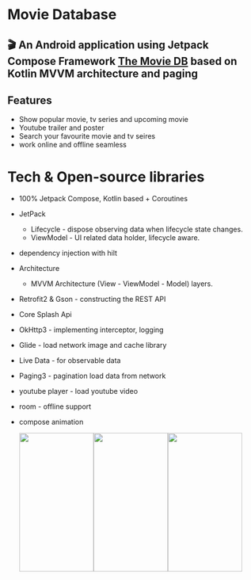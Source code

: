 # Movie Database
## 🎬 An Android application using Jetpack Compose Framework [The Movie DB](https://www.themoviedb.org) based on Kotlin MVVM architecture and paging 

## Features

- Show popular movie, tv series and upcoming movie
- Youtube trailer and poster
- Search your favourite movie and tv seires
- work online and offline seamless

# Tech & Open-source libraries
- 100% Jetpack Compose, Kotlin based + Coroutines
- JetPack
    - Lifecycle - dispose observing data when lifecycle state changes.
    - ViewModel - UI related data holder, lifecycle aware.
- dependency injection with hilt
- Architecture
    - MVVM Architecture (View - ViewModel - Model) layers.
- Retrofit2 & Gson - constructing the REST API
- Core Splash Api
- OkHttp3 - implementing interceptor, logging
- Glide - load network image and cache library
- Live Data - for observable data
- Paging3 - pagination load data from network
- youtube player - load youtube video
- room - offline support
- compose animation


  <img src="https://github.com/user-attachments/assets/607409ed-3adc-48f7-878c-1646d1492156.png" width="150" height="280"><img src="https://github.com/user-attachments/assets/eb320319-60dc-47e0-9af3-d9f12be4db56.png" width="150" height="280"><img src="https://github.com/user-attachments/assets/fb5f8016-4070-4d15-9eaf-9567b4988470.png" width="150" height="280">


